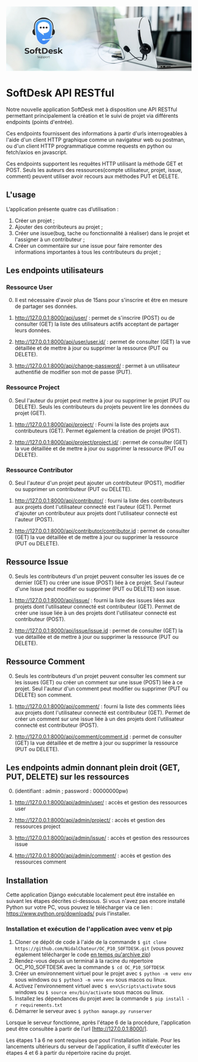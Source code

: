 <p align="center">
  <img src="./icon.jpg" alt="Image Description">
</p>

# SoftDesk API RESTful 

Notre nouvelle application SoftDesk met à disposition une API RESTful permettant principalement la création et le suivi de projet via différents endpoints (points d'entrée). 

Ces endpoints fournissent des informations à partir d'urls interrogeables à l'aide d'un client HTTP graphique comme un navigateur web ou postman, ou d'un client HTTP programmatique comme requests en python ou fetch/axios en javascript.

Ces endpoints supportent les requêtes HTTP utilisant la méthode GET et POST. Seuls les auteurs des ressources(compte utilisateur, projet, issue, comment) peuvent utiliser avoir recours aux méthodes PUT et DELETE.



## L'usage 

L’application présente quatre cas d’utilisation :

1. Créer un projet ;
2. Ajouter des contributeurs au projet ;
3. Créer une issue(bug, tache ou fonctionnalité à réaliser) dans le projet et l'assigner à un contributeur ;
4. Créer un commentaire sur une issue pour faire remonter des informations importantes à tous les contributeurs du projet ;

## Les endpoints utilisateurs

### Ressource User

0. Il est nécessaire d'avoir plus de 15ans pour s'inscrire et être en mesure de partager ses données.

1.  http://127.0.0.1:8000/api/user/ : permet de s'inscrire (POST) ou de consulter (GET) la liste des utilisateurs actifs acceptant de partager leurs données.

2.  http://127.0.0.1:8000/api/user/user.id/ : permet de consulter (GET) la vue détaillée et de mettre à jour ou supprimer la ressource (PUT ou DELETE). 

3. http://127.0.0.1:8000/api/change-password/ : permet à un utilisateur authentifié de modifier son mot de passe (PUT).

### Ressource Project

0. Seul l'auteur du projet peut mettre à jour ou supprimer le projet (PUT ou DELETE). Seuls les contributeurs du projets peuvent lire les données du projet (GET).

1. http://127.0.0.1:8000/api/project/ : Fourni la liste des projets aux contributeurs (GET). Permet également la création de projet (POST).

2.  http://127.0.0.1:8000/api/project/project.id/ : permet de consulter (GET) la vue détaillée et de mettre à jour ou supprimer la ressource (PUT ou DELETE).  

### Ressource Contributor

0. Seul l'auteur d'un projet peut ajouter un contributeur (POST), modifier ou supprimer un contributeur (PUT ou DELETE).

1. http://127.0.0.1:8000/api/contributor/ : fourni la liste des contributeurs aux projets dont l'utilisateur connecté est l'auteur (GET). Permet d'ajouter un contributeur aux projets dont l'utilisateur connecté est l'auteur (POST).

2. http://127.0.0.1:8000/api/contributor/contributor.id : permet de consulter (GET) la vue détaillée et de mettre à jour ou supprimer la ressource (PUT ou DELETE). 

## Ressource Issue

0. Seuls les contributeurs d'un projet peuvent consulter les issues de ce dernier (GET) ou créer une issue (POST) liée à ce projet. Seul l'auteur d'une Issue peut modifier ou supprimer (PUT ou DELETE) son issue.

1. http://127.0.0.1:8000/api/issue/ : fourni la liste des issues liées aux projets dont l'utilisateur connecté est contributeur (GET). Permet de créer une issue liée à un des  projets dont l'utilisateur connecté est contributeur (POST).

2. http://127.0.0.1:8000/api/issue/issue.id : permet de consulter (GET) la vue détaillée et de mettre à jour ou supprimer la ressource (PUT ou DELETE). 

## Ressource Comment

0. Seuls les contributeurs d'un projet peuvent consulter les comment sur les issues (GET) ou créer un comment sur une issue (POST) liée à ce projet. Seul l'auteur d'un comment peut modifier ou supprimer (PUT ou DELETE) son comment.

1. http://127.0.0.1:8000/api/comment/ : fourni la liste des comments liées aux projets dont l'utilisateur connecté est contributeur (GET). Permet de créer un comment sur une issue liée à un des  projets dont l'utilisateur connecté est contributeur (POST).

2. http://127.0.0.1:8000/api/comment/comment.id : permet de consulter (GET) la vue détaillée et de mettre à jour ou supprimer la ressource (PUT ou DELETE). 


## Les endpoints admin donnant plein droit (GET, PUT, DELETE) sur les ressources 

0. (identifiant : admin ; password : 00000000pw)

1. http://127.0.0.1:8000/api/admin/user/ : accès et gestion des ressources user

2. http://127.0.0.1:8000/api/admin/project/ : accès et gestion des ressources project

3. http://127.0.0.1:8000/api/admin/issue/ : accès et gestion des ressources issue

4. http://127.0.0.1:8000/api/admin/comment/ : accès et gestion des ressources comment



## Installation

Cette application Django exécutable localement peut être installée en suivant les étapes décrites ci-dessous. Si vous n'avez pas encore installé Python sur votre PC, vous pouvez le télécharger via ce lien : https://www.python.org/downloads/ puis l'installer.

### Installation et exécution de l'application avec venv et pip

1. Cloner ce dépôt de code à l'aide de la commande `$ git clone https://github.com/NidalChateur/OC_P10_SOFTDESK.git` (vous pouvez également télécharger le code [en temps qu'archive zip](https://github.com/NidalChateur/OC_P10_SOFTDESK/archive/refs/heads/main.zip))
2. Rendez-vous depuis un terminal à la racine du répertoire OC_P10_SOFTDESK avec la commande `$ cd OC_P10_SOFTDESK`
3. Créer un environnement virtuel pour le projet avec `$ python -m venv env` sous windows ou `$ python3 -m venv env` sous macos ou linux.
4. Activez l'environnement virtuel avec `$ env\Scripts\activate` sous windows ou `$ source env/bin/activate` sous macos ou linux.
5. Installez les dépendances du projet avec la commande `$ pip install -r requirements.txt`
6. Démarrer le serveur avec `$ python manage.py runserver`

Lorsque le serveur fonctionne, après l'étape 6 de la procédure, l'application peut être consultée à partir de l'url [http://127.0.0.1:8000/].

Les étapes 1 à 6 ne sont requises que pout l'installation initiale. Pour les lancements ultérieurs du serveur de l'application, il suffit d'exécuter les étapes 4 et 6 à partir du répertoire racine du projet.
